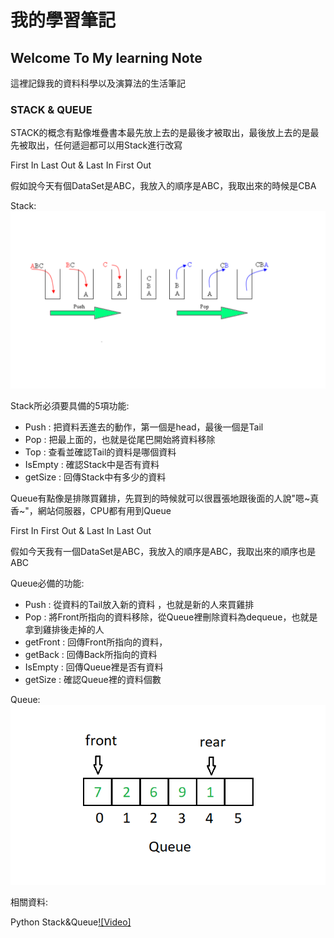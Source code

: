 # 我的學習筆記
## Welcome To My learning Note 
這裡記錄我的資料科學以及演算法的生活筆記

### STACK & QUEUE
STACK的概念有點像堆疊書本最先放上去的是最後才被取出，最後放上去的是最先被取出，任何遞迴都可以用Stack進行改寫

First In Last Out & Last In First Out

假如說今天有個DataSet是ABC，我放入的順序是ABC，我取出來的時候是CBA

Stack:![alt text](https://github.com/DarrenLUCreate/DarreNC/blob/master/Stack.png)

Stack所必須要具備的5項功能:
* Push : 把資料丟進去的動作，第一個是head，最後一個是Tail
* Pop : 把最上面的，也就是從尾巴開始將資料移除
* Top : 查看並確認Tail的資料是哪個資料
* IsEmpty : 確認Stack中是否有資料
* getSize : 回傳Stack中有多少的資料

Queue有點像是排隊買雞排，先買到的時候就可以很囂張地跟後面的人說"嗯~真香~"，網站伺服器，CPU都有用到Queue

First In First Out & Last In Last Out

假如今天我有一個DataSet是ABC，我放入的順序是ABC，我取出來的順序也是ABC

Queue必備的功能:
* Push : 從資料的Tail放入新的資料 ，也就是新的人來買雞排
* Pop : 將Front所指向的資料移除，從Queue裡刪除資料為dequeue，也就是拿到雞排後走掉的人
* getFront : 回傳Front所指向的資料，
* getBack : 回傳Back所指向的資料
* IsEmpty : 回傳Queue裡是否有資料
* getSize : 確認Queue裡的資料個數

Queue:![alt text](https://github.com/DarrenLUCreate/DarreNC/blob/master/geek-queue-1.png)

相關資料:

Python Stack&Queue[![Video]](https://youtu.be/In-1i27Fp0w)







